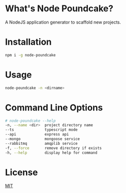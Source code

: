 
# What's Node Poundcake?

A NodeJS application generator to scaffold new projects.

# Installation

```bash
npm i -g node-poundcake
```

# Usage

```bash
node-poundcake -n <dirname>
```

# Command Line Options

```bash
# node-poundcake --help
-n, --name <dir>  project directory name
--ts              typescript mode
--api             express api
--mongo           mongoose service
--rabbitmq        amqplib service
-f, --force       remove directory if exists
-h, --help        display help for command
```

# License

[MIT](LICENSE)
